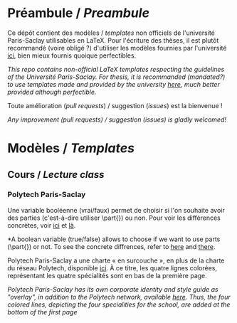 # Préambule / *Preambule* 

Ce dépôt contient des modèles / *templates* non officiels de l'université Paris-Saclay utilisables en LaTeX. Pour l'écriture des thèses, il est plutôt recommandé (voire obligé ?) d'utiliser les modèles fournies par l'université [ici](https://www.universite-paris-saclay.fr/recherche/doctorat-et-hdr/textes-de-reference/documents-de-reference-relatifs-la-soutenance-de-la-these), bien mieux fournis quoique perfectibles.

*This repo contains non-official LaTeX templates respecting the guidelines of the Université Paris-Saclay. For thesis, it is recommanded (mandated?) to use templates made and provided by the university [here](https://www.universite-paris-saclay.fr/recherche/doctorat-et-hdr/textes-de-reference/documents-de-reference-relatifs-la-soutenance-de-la-these), much better provided although perfectible.*

Toute amélioration (*pull requests*) / suggestion (*issues*) est la bienvenue !

*Any improvement (*pull requests*) / suggestion (*issues*) is gladly welcomed!*

# Modèles / *Templates*
## Cours / *Lecture class*
### Polytech Paris-Saclay
Une variable booléenne (vrai/faux) permet de choisir si l'on souhaite avoir des parties (c'est-à-dire utiliser \part{}) ou non. Pour voir les différences concrètes, voir [ici](Exemples/Exemple%20-%20Université%20Paris-Saclay%20-%20Polytech%20(avec%20parties).pdf) et [là](Exemples/Exemple%20-%20Université%20Paris-Saclay%20-%20Polytech%20(sans%20parties).pdf).

*A boolean variable (true/false) allows to choose if we want to use parts (\part{}) or not. To see the concrete diffrences, refer to [here](Exemples/Exemple%20-%20Université%20Paris-Saclay%20-%20Polytech%20(avec%20parties).pdf) and [there](Exemples/Exemple%20-%20Université%20Paris-Saclay%20-%20Polytech%20(sans%20parties).pdf).

Polytech Paris-Saclay a une charte « en surcouche », en plus de la charte du réseau Polytech, disponible [ici](https://intranet.polytech.universite-paris-saclay.fr/GED/pdf.js/web/viewer.html?file=/GED/Espace%20de%20publication/Communication/Charte%20graphique/%C3%89cole/CHARTE_POLYTECH_SACLAY_A2.pdf). À ce titre, les quatre lignes colorées, représentant les quatre spécialités sont en bas de la première page. 

*Polytech Paris-Saclay has its own corporate identity and style guide as "overlay", in addition to the Polytech network, available [here](https://intranet.polytech.universite-paris-saclay.fr/GED/pdf.js/web/viewer.html?file=/GED/Espace%20de%20publication/Communication/Charte%20graphique/%C3%89cole/CHARTE_POLYTECH_SACLAY_A2.pdf). Thus, the four colored lines, depicting the four specialities for the school, are added at the bottom of the first page*